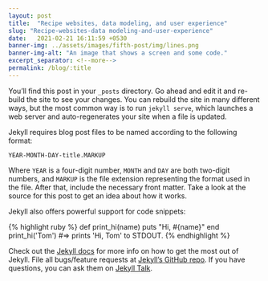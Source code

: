 ```yaml
---
layout: post
title:  "Recipe websites, data modeling, and user experience"
slug: "Recipe-websites-data modeling-and-user-experience"
date:   2021-02-21 16:11:59 +0530
banner-img: ../assets/images/fifth-post/img/lines.png
banner-img-alt: "An image that shows a screen and some code."
excerpt_separator: <!--more-->
permalink: /blog/:title
---
```


You’ll find this post in your `_posts` directory. Go ahead and edit it and re-build the site to see your changes. You can rebuild <!--more-->the site in many different ways, but the most common way is to run `jekyll serve`, which launches a web server and auto-regenerates your site when a file is updated.

Jekyll requires blog post files to be named according to the following format:

`YEAR-MONTH-DAY-title.MARKUP`

Where `YEAR` is a four-digit number, `MONTH` and `DAY` are both two-digit numbers, and `MARKUP` is the file extension representing the format used in the file. After that, include the necessary front matter. Take a look at the source for this post to get an idea about how it works.

Jekyll also offers powerful support for code snippets:

{% highlight ruby %}
def print_hi(name)
  puts "Hi, #{name}"
end
print_hi('Tom')
#=> prints 'Hi, Tom' to STDOUT.
{% endhighlight %}

Check out the [Jekyll docs][jekyll-docs] for more info on how to get the most out of Jekyll. File all bugs/feature requests at [Jekyll’s GitHub repo][jekyll-gh]. If you have questions, you can ask them on [Jekyll Talk][jekyll-talk].

[jekyll-docs]: https://jekyllrb.com/docs/home
[jekyll-gh]:   https://github.com/jekyll/jekyll
[jekyll-talk]: https://talk.jekyllrb.com/
